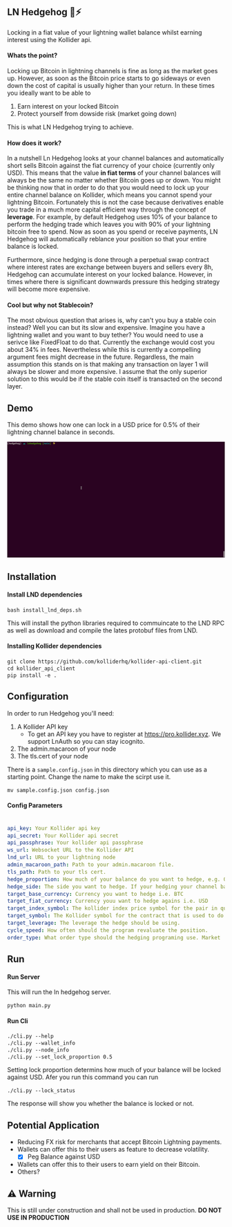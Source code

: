 ## LN Hedgehog 🦔⚡

Locking in a fiat value of your lightning wallet balance whilst earning interest using the Kollider api.

#### Whats the point?

Locking up Bitcoin in lightning channels is fine as long as the market goes up. However, as soon as the Bitcoin price starts to go sideways or even down the cost of capital is usually higher than your return. In these times you ideally want to be able to 

1. Earn interest on your locked Bitcoin
2. Protect yourself from dowside risk (market going down)

This is what LN Hedgehog trying to achieve.

#### How does it work?

In a nutshell Ln Hedgehog looks at your channel balances and automatically short sells Bitcoin against the fiat currency of your choice (currently only USD). This means that the value **in fiat terms** of your channel balances will always be the same no matter whether Bitcoin goes up or down. You might be thinking now that in order to do that you would need to lock up your entire channel balance on Kollider, which means you cannot spend your lightning Bitcoin. Fortunately this is not the case because derivatives enable you trade in a much more capital efficient way through the concept of **leverage**. For example, by default Hedgehog uses 10% of your balance to perform the hedging trade which leaves you with 90% of your lightning bitcoin free to spend. Now as soon as you spend or receive payments, LN Hedgehog will automatically reblance your position so that your entire balance is locked.

Furthermore, since hedging is done through a perpetual swap contract where interest rates are exchange between buyers and sellers every 8h, Hedgehog can accumulate interest on your locked balance. However, in times where there is significant downwards pressure this hedging strategy will become more expensive.

#### Cool but why not Stablecoin?

The most obvious question that arises is, why can't you buy a stable coin instead? Well you can but its slow and expensive. Imagine you have a lightning wallet and you want to buy tether? You would need to use a serivce like FixedFloat to do that. Currently the exchange would cost you about 34% in fees. Nevertheless while this is currently a compelling argument fees might decrease in the future. Regardless, the main assumption this stands on is that making any transaction on layer 1 will always be slower and more expensive. I assume that the only superior solution to this would be if the stable coin itself is transacted on the second layer.

## Demo
This demo shows how one can lock in a USD price for 0.5% of their lightning channel balance in seconds.

![Alt Text](demo.gif)

## Installation
#### Install LND dependencies
```shell
bash install_lnd_deps.sh
```
This will install the python libraries required to commuincate to the LND RPC as well as download and compile the lates protobuf files from LND.

#### Installing Kollider dependencies

```shell
git clone https://github.com/kolliderhq/kollider-api-client.git
cd kollider_api_client
pip install -e .
```

## Configuration

In order to run Hedgehog you'll need:

1. A Kollider API key
	- To get an API key you have to register at https://pro.kollider.xyz. We support LnAuth so you can stay icognito. 
2. The admin.macaroon of your node
3. The tls.cert of your node

There is a `sample.config.json` in this directory which you can use as a starting point. Change the name to make the scirpt use it.
```
mv sample.config.json config.json
```
#### Config Parameters
```yml

api_key: Your Kollider api key
api_secret: Your Kollider api secret
api_passphrase: Your kollider api passphrase
ws_url: Websocket URL to the Kollider API
lnd_url: URL to your lightning node 
admin_macaroon_path: Path to your admin.macaroon file.
tls_path: Path to your tls cert.
hedge_proportion: How much of your balance do you want to hedge, e.g. 0.01 = 1%
hedge_side: The side you want to hedge. If your hedging your channel balance it should be `Bid`
target_base_currency: Currency you want to hedge i.e. BTC
target_fiat_currency: Currency youu want to hedge agains i.e. USD
target_index_symbol: The kollider index price symbol for the pair in question.
target_symbol: The Kollider symbol for the contract that is used to do the hedge.
target_leverage: The leverage the hedge should be using.
cycle_speed: How often should the program revaluate the position.
order_type: What order type should the hedging programing use. Market | Limit


```

## Run

#### Run Server

This will run the ln hedgehog server.

```shell
python main.py
```

#### Run Cli

```shell
./cli.py --help
./cli.py --wallet_info
./cli.py --node_info
./cli.py --set_lock_proportion 0.5
```

Setting lock proportion determins how much of your balance will be locked against USD. Afer you run this command you can run

```shell
./cli.py --lock_status
```

The response will show you whether the balance is locked or not.

## Potential Application

- Reducing FX risk for merchants that accept Bitcoin Lightning payments. 
- Wallets can offer this to their users as feature to decrease volatility. 
	- [x] Peg Balance against USD
- Wallets can offer this to their users to earn yield on their Bitcoin.
- Others? 

## ⚠️ Warning

This is still under construction and shall not be used in production. **DO NOT USE IN PRODUCTION**
